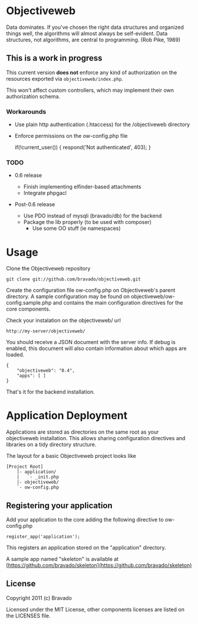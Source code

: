 Objectiveweb
============

Data dominates. If you've chosen the right data structures and
organized things well, the algorithms will almost always be
self-evident. Data structures, not algorithms, are central to
programming. (Rob Pike, 1989)

## This is a work in progress

This current version **does not** enforce any kind of authorization
on the resources exported via `objectiveweb/index.php`.

This won't affect custom controllers, which may implement their own
authorization schema.

### Workarounds

 * Use plain http authentication (.htaccess) for the /objectiveweb
directory
 * Enforce permissions on the ow-config.php file

    if(!current_user()) { respond('Not authenticated', 403); }


### TODO

 * 0.6 release
	* Finish implementing elfinder-based attachments
	* Integrate phpgacl

 * Post-0.6 release
	* Use PDO instead of mysqli (bravado/db) for the backend
	* Package the lib properly (to be used with composer)
		* Use some OO stuff (ie namespaces)

# Usage

Clone the Objectiveweb repository

    git clone git://github.com/bravado/objectiveweb.git

Create the configuration file ow-config.php on Objectiveweb's parent directory.
A sample configuration may be found on objectiveweb/ow-config.sample.php and contains the main configuration directives for the core components.

Check your instalation on the objectiveweb/ url

    http://my-server/objectiveweb/

You should receive a JSON document with the server info. If debug is enabled, this document will also contain information about which apps are loaded.

    {
        "objectiveweb": "0.4",
        "apps": [ ]
    }

That's it for the backend installation.

# Application Deployment

Applications are stored as directories on the same root as your objectiveweb installation.
This allows sharing configuration directives and libraries on a tidy directory structure.

The layout for a basic Objectiveweb project looks like

    [Project Root]
        |- application/
        |   `- _init.php
        |- objectiveweb/
        `- ow-config.php

## Registering your application

Add your application to the core adding the following directive to ow-config.php

    register_app('application');

This registers an application stored on the "application" directory.

A sample app named "skeleton" is available at [https://github.com/bravado/skeleton](https://github.com/bravado/skeleton)

License
-------

Copyright 2011 (c) Bravado

Licensed under the MIT License, other components licenses are listed on the LICENSES file.